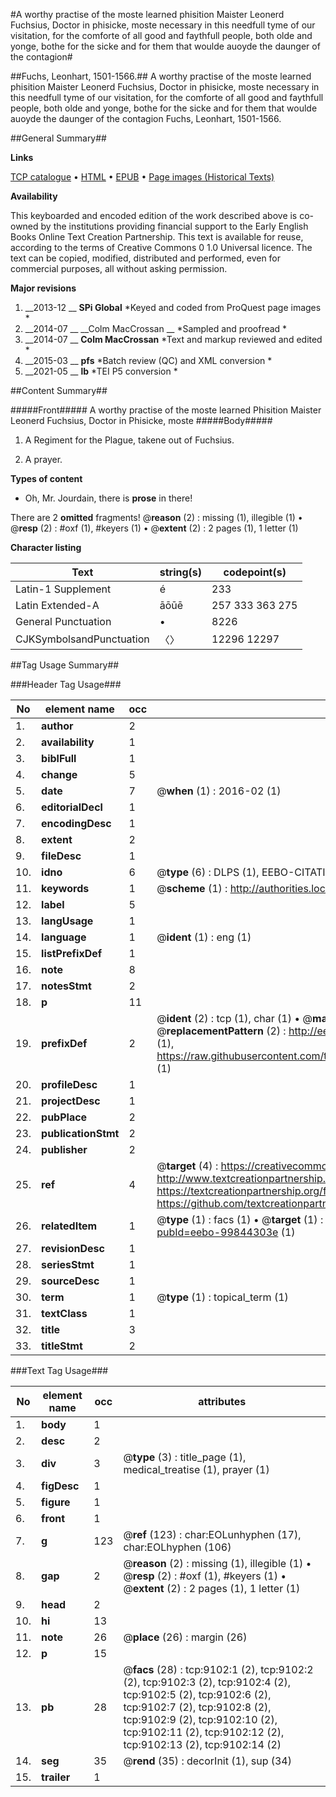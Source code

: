 #A worthy practise of the moste learned phisition Maister Leonerd Fuchsius, Doctor in phisicke, moste necessary in this needfull tyme of our visitation, for the comforte of all good and faythfull people, both olde and yonge, bothe for the sicke and for them that woulde auoyde the daunger of the contagion#

##Fuchs, Leonhart, 1501-1566.##
A worthy practise of the moste learned phisition Maister Leonerd Fuchsius, Doctor in phisicke, moste necessary in this needfull tyme of our visitation, for the comforte of all good and faythfull people, both olde and yonge, bothe for the sicke and for them that woulde auoyde the daunger of the contagion
Fuchs, Leonhart, 1501-1566.

##General Summary##

**Links**

[TCP catalogue](http://www.ota.ox.ac.uk/tcp/)  • 
[HTML](http://tei.it.ox.ac.uk/tcp/Texts-HTML/free/A01/A01285.html)  • 
[EPUB](http://tei.it.ox.ac.uk/tcp/Texts-EPUB/free/A01/A01285.epub) • 
[Page images (Historical Texts)](https://historicaltexts.jisc.ac.uk/eebo-99844303e)

**Availability**

This keyboarded and encoded edition of the work described above is co-owned by the
    institutions providing financial support to the Early English Books Online Text Creation
    Partnership. This text is available for reuse, according to the terms of  Creative Commons 0 1.0 Universal
    licence. The text can be copied, modified, distributed and performed, even for commercial
    purposes, all without asking permission.

**Major revisions**

1. __2013-12 __ __SPi Global__ *Keyed and coded from ProQuest page images *
1. __2014-07 __ __Colm MacCrossan __ *Sampled and proofread *
1. __2014-07 __ __Colm MacCrossan__ *Text and markup reviewed and edited *
1. __2015-03 __ __pfs__ *Batch review (QC) and XML conversion *
1. __2021-05 __ __lb__ *TEI P5 conversion *

##Content Summary##

#####Front#####
A worthy practise of the moste learned Phisition Maister Leonerd Fuchsius, Doctor in Phisicke, moste
#####Body#####

1. A Regiment for the Plague, takene out of Fuchsius.

1. A prayer.

**Types of content**

  * Oh, Mr. Jourdain, there is **prose** in there!

There are 2 **omitted** fragments! 
 @__reason__ (2) : missing (1), illegible (1)  •  @__resp__ (2) : #oxf (1), #keyers (1)  •  @__extent__ (2) : 2 pages (1), 1 letter (1)

**Character listing**


|Text|string(s)|codepoint(s)|
|---|---|---|
|Latin-1 Supplement|é|233|
|Latin Extended-A|āōūē|257 333 363 275|
|General Punctuation|•|8226|
|CJKSymbolsandPunctuation|〈〉|12296 12297|

##Tag Usage Summary##

###Header Tag Usage###

|No|element name|occ|attributes|
|---|---|---|---|
|1.|__author__|2||
|2.|__availability__|1||
|3.|__biblFull__|1||
|4.|__change__|5||
|5.|__date__|7| @__when__ (1) : 2016-02 (1)|
|6.|__editorialDecl__|1||
|7.|__encodingDesc__|1||
|8.|__extent__|2||
|9.|__fileDesc__|1||
|10.|__idno__|6| @__type__ (6) : DLPS (1), EEBO-CITATION (1), VID (1), EEBO-PROQUEST (1), STC (2)|
|11.|__keywords__|1| @__scheme__ (1) : http://authorities.loc.gov/ (1)|
|12.|__label__|5||
|13.|__langUsage__|1||
|14.|__language__|1| @__ident__ (1) : eng (1)|
|15.|__listPrefixDef__|1||
|16.|__note__|8||
|17.|__notesStmt__|2||
|18.|__p__|11||
|19.|__prefixDef__|2| @__ident__ (2) : tcp (1), char (1)  •  @__matchPattern__ (2) : ([0-9\-]+):([0-9IVX]+) (1), (.+) (1)  •  @__replacementPattern__ (2) : http://eebo.chadwyck.com/downloadtiff?vid=$1&page=$2 (1), https://raw.githubusercontent.com/textcreationpartnership/Texts/master/tcpchars.xml#$1 (1)|
|20.|__profileDesc__|1||
|21.|__projectDesc__|1||
|22.|__pubPlace__|2||
|23.|__publicationStmt__|2||
|24.|__publisher__|2||
|25.|__ref__|4| @__target__ (4) : https://creativecommons.org/publicdomain/zero/1.0/ (1), http://www.textcreationpartnership.org/docs/. (1), https://textcreationpartnership.org/faq/#faq05 (1), https://github.com/textcreationpartnership (1)|
|26.|__relatedItem__|1| @__type__ (1) : facs (1)  •  @__target__ (1) : https://data.historicaltexts.jisc.ac.uk/view?pubId=eebo-99844303e (1)|
|27.|__revisionDesc__|1||
|28.|__seriesStmt__|1||
|29.|__sourceDesc__|1||
|30.|__term__|1| @__type__ (1) : topical_term (1)|
|31.|__textClass__|1||
|32.|__title__|3||
|33.|__titleStmt__|2||


###Text Tag Usage###

|No|element name|occ|attributes|
|---|---|---|---|
|1.|__body__|1||
|2.|__desc__|2||
|3.|__div__|3| @__type__ (3) : title_page (1), medical_treatise (1), prayer (1)|
|4.|__figDesc__|1||
|5.|__figure__|1||
|6.|__front__|1||
|7.|__g__|123| @__ref__ (123) : char:EOLunhyphen (17), char:EOLhyphen (106)|
|8.|__gap__|2| @__reason__ (2) : missing (1), illegible (1)  •  @__resp__ (2) : #oxf (1), #keyers (1)  •  @__extent__ (2) : 2 pages (1), 1 letter (1)|
|9.|__head__|2||
|10.|__hi__|13||
|11.|__note__|26| @__place__ (26) : margin (26)|
|12.|__p__|15||
|13.|__pb__|28| @__facs__ (28) : tcp:9102:1 (2), tcp:9102:2 (2), tcp:9102:3 (2), tcp:9102:4 (2), tcp:9102:5 (2), tcp:9102:6 (2), tcp:9102:7 (2), tcp:9102:8 (2), tcp:9102:9 (2), tcp:9102:10 (2), tcp:9102:11 (2), tcp:9102:12 (2), tcp:9102:13 (2), tcp:9102:14 (2)|
|14.|__seg__|35| @__rend__ (35) : decorInit (1), sup (34)|
|15.|__trailer__|1||
